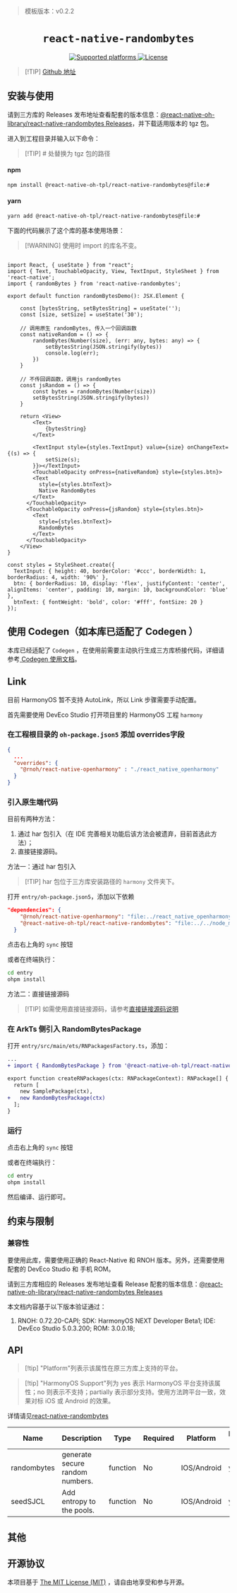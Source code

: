 <!-- {% raw %} -->
> 模板版本：v0.2.2

<p align="center">
  <h1 align="center"> <code>react-native-randombytes</code> </h1>
</p>
<p align="center">
    <a href="https://github.com/mvayngrib/react-native-randombytes">
        <img src="https://img.shields.io/badge/platforms-android%20|%20ios%20|%20harmony%20-lightgrey.svg" alt="Supported platforms" />
    </a>
    <a href="https://github.com/mvayngrib/react-native-randombytes/blob/master/LICENSE">
        <img src="https://img.shields.io/badge/license-MIT-green.svg" alt="License" />
        <!-- <img src="https://img.shields.io/badge/license-Apache-blue.svg" alt="License" /> -->
    </a>
</p>



> [!TIP] [Github 地址](https://github.com/react-native-oh-library/react-native-randombytes)

## 安装与使用

请到三方库的 Releases 发布地址查看配套的版本信息：[@react-native-oh-library/react-native-randombytes Releases](https://github.com/react-native-oh-library/react-native-randombytes/releases)，并下载适用版本的 tgz 包。

进入到工程目录并输入以下命令：

>[!TIP] # 处替换为 tgz 包的路径

<!-- tabs:start -->

####  npm

```bash
npm install @react-native-oh-tpl/react-native-randombytes@file:#
```

#### yarn

```bash
yarn add @react-native-oh-tpl/react-native-randombytes@file:#
```

<!-- tabs:end -->

下面的代码展示了这个库的基本使用场景：

>[!WARNING] 使用时 import 的库名不变。

```tsx

import React, { useState } from "react";
import { Text, TouchableOpacity, View, TextInput, StyleSheet } from 'react-native';
import { randomBytes } from 'react-native-randombytes';

export default function randomBytesDemo(): JSX.Element {

    const [bytesString, setBytesString] = useState('');
    const [size, setSize] = useState('30');

    // 调用原生 randomBytes, 传入一个回调函数
    const nativeRandom = () => {
        randomBytes(Number(size), (err: any, bytes: any) => {
            setBytesString(JSON.stringify(bytes))
            console.log(err);       
        })
    }

    // 不传回调函数，调用js randomBytes 
    const jsRandom = () => {
        const bytes = randomBytes(Number(size))
        setBytesString(JSON.stringify(bytes))
    }

    return <View>
        <Text>
            {bytesString}
        </Text>

        <TextInput style={styles.TextInput} value={size} onChangeText={(s) => {
            setSize(s);
        }}></TextInput>
        <TouchableOpacity onPress={nativeRandom} style={styles.btn}>
        <Text
          style={styles.btnText}>
          Native RandomBytes
        </Text>
      </TouchableOpacity>
      <TouchableOpacity onPress={jsRandom} style={styles.btn}>
        <Text
          style={styles.btnText}>
          RandomBytes
        </Text>
      </TouchableOpacity>
    </View>
}

const styles = StyleSheet.create({
  TextInput: { height: 40, borderColor: '#ccc', borderWidth: 1, borderRadius: 4, width: '90%' },
  btn: { borderRadius: 10, display: 'flex', justifyContent: 'center', alignItems: 'center', padding: 10, margin: 10, backgroundColor: 'blue' },
  btnText: { fontWeight: 'bold', color: '#fff', fontSize: 20 }
});

```

## 使用 Codegen（如本库已适配了 Codegen ）

本库已经适配了 `Codegen` ，在使用前需要主动执行生成三方库桥接代码，详细请参考[ Codegen 使用文档](/zh-cn/codegen.md)。

## Link

目前 HarmonyOS 暂不支持 AutoLink，所以 Link 步骤需要手动配置。

首先需要使用 DevEco Studio 打开项目里的 HarmonyOS 工程 `harmony`

### 在工程根目录的 `oh-package.json5` 添加 overrides字段

```json
{
  ...
  "overrides": {
    "@rnoh/react-native-openharmony" : "./react_native_openharmony"
  }
}
```

### 引入原生端代码

目前有两种方法：

1. 通过 har 包引入（在 IDE 完善相关功能后该方法会被遗弃，目前首选此方法）；
2. 直接链接源码。

方法一：通过 har 包引入

> [!TIP] har 包位于三方库安装路径的 `harmony` 文件夹下。

打开 `entry/oh-package.json5`，添加以下依赖

```json
"dependencies": {
    "@rnoh/react-native-openharmony": "file:../react_native_openharmony",
    "@react-native-oh-tpl/react-native-randombytes": "file:../../node_modules/@react-native-oh-tpl/react-native-randombytes/harmony/random_bytes.har"
  }
```

点击右上角的 `sync` 按钮

或者在终端执行：

```bash
cd entry
ohpm install
```

方法二：直接链接源码

> [!TIP] 如需使用直接链接源码，请参考[直接链接源码说明](/zh-cn/link-source-code.md)

### 在 ArkTs 侧引入 RandomBytesPackage

打开 `entry/src/main/ets/RNPackagesFactory.ts`，添加：

```diff
...
+ import { RandomBytesPackage } from '@react-native-oh-tpl/react-native-randombytes/ts';

export function createRNPackages(ctx: RNPackageContext): RNPackage[] {
  return [
    new SamplePackage(ctx),
+   new RandomBytesPackage(ctx)
  ];
}
```

### 运行

点击右上角的 `sync` 按钮

或者在终端执行：

```bash
cd entry
ohpm install
```

然后编译、运行即可。

## 约束与限制

### 兼容性

要使用此库，需要使用正确的 React-Native 和 RNOH 版本。另外，还需要使用配套的 DevEco Studio 和 手机 ROM。

请到三方库相应的 Releases 发布地址查看 Release 配套的版本信息：[@react-native-oh-library/react-native-randombytes Releases](https://github.com/react-native-oh-library/react-native-randombytes/releases)

本文档内容基于以下版本验证通过：
1. RNOH: 0.72.20-CAPI; SDK: HarmonyOS NEXT Developer Beta1; IDE: DevEco Studio 5.0.3.200; ROM: 3.0.0.18;

## API

> [!tip] "Platform"列表示该属性在原三方库上支持的平台。

> [!tip] "HarmonyOS Support"列为 yes 表示 HarmonyOS 平台支持该属性；no 则表示不支持；partially 表示部分支持。使用方法跨平台一致，效果对标 iOS 或 Android 的效果。

详情请见[react-native-randombytes](https://github.com/react-native-oh-library/react-native-randombytes)

| Name           | Description                   | Type | Required | Platform    | HarmonyOS Support |
|----------------|-------------------------------| -- | -------- | ----------- | ----------------- |
| randombytes    | generate secure random numbers. | function | No       | IOS/Android | yes               |
| seedSJCL       | Add entropy to the pools.       | function | No       | IOS/Android | yes               |


## 其他

## 开源协议

本项目基于 [The MIT License (MIT)](https://github.com/mvayngrib/react-native-randombytes/blob/master/LICENSE) ，请自由地享受和参与开源。


<!-- {% endraw %} -->